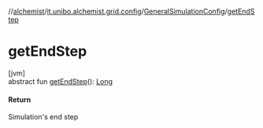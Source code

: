 //[alchemist](../../../index.md)/[it.unibo.alchemist.grid.config](../index.md)/[GeneralSimulationConfig](index.md)/[getEndStep](get-end-step.md)

# getEndStep

[jvm]\
abstract fun [getEndStep](get-end-step.md)(): [Long](https://kotlinlang.org/api/latest/jvm/stdlib/kotlin/-long/index.html)

#### Return

Simulation's end step
